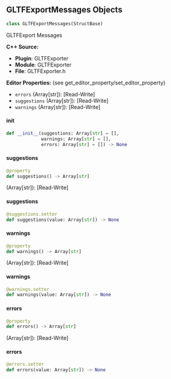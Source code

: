 ## GLTFExportMessages Objects

```python
class GLTFExportMessages(StructBase)
```

GLTFExport Messages

**C++ Source:**

- **Plugin**: GLTFExporter
- **Module**: GLTFExporter
- **File**: GLTFExporter.h

**Editor Properties:** (see get_editor_property/set_editor_property)

- ``errors`` (Array[str]):  [Read-Write]
- ``suggestions`` (Array[str]):  [Read-Write]
- ``warnings`` (Array[str]):  [Read-Write]

<a id="unreal.GLTFExportMessages.__init__"></a>

#### __init__

```python
def __init__(suggestions: Array[str] = [],
             warnings: Array[str] = [],
             errors: Array[str] = []) -> None
```

<a id="unreal.GLTFExportMessages.suggestions"></a>

#### suggestions

```python
@property
def suggestions() -> Array[str]
```

(Array[str]):  [Read-Write]

<a id="unreal.GLTFExportMessages.suggestions"></a>

#### suggestions

```python
@suggestions.setter
def suggestions(value: Array[str]) -> None
```

<a id="unreal.GLTFExportMessages.warnings"></a>

#### warnings

```python
@property
def warnings() -> Array[str]
```

(Array[str]):  [Read-Write]

<a id="unreal.GLTFExportMessages.warnings"></a>

#### warnings

```python
@warnings.setter
def warnings(value: Array[str]) -> None
```

<a id="unreal.GLTFExportMessages.errors"></a>

#### errors

```python
@property
def errors() -> Array[str]
```

(Array[str]):  [Read-Write]

<a id="unreal.GLTFExportMessages.errors"></a>

#### errors

```python
@errors.setter
def errors(value: Array[str]) -> None
```

<a id="unreal.GLTFMaterialBakeSize"></a>